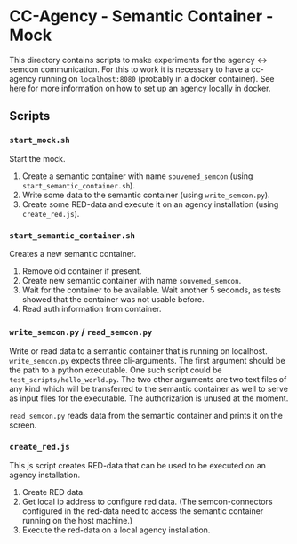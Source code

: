 # CC-Agency - Semantic Container - Mock

This directory contains scripts to make experiments for the agency <-> semcon communication.
For this to work it is necessary to have a cc-agency running on `localhost:8080` (probably in a docker container).
See [here](https://github.com/curious-containers/curious-containers/tree/master/cc-agency/docker/compose) for more
information on how to set up an agency locally in docker.

## Scripts
### `start_mock.sh`
Start the mock.
1. Create a semantic container with name `souvemed_semcon` (using `start_semantic_container.sh`).
2. Write some data to the semantic container (using `write_semcon.py`).
3. Create some RED-data and execute it on an agency installation (using `create_red.js`).

### `start_semantic_container.sh`
Creates a new semantic container.
1. Remove old container if present.
2. Create new semantic container with name `souvemed_semcon`.
3. Wait for the container to be available. Wait another 5 seconds, as tests showed that
the container was not usable before.
4. Read auth information from container.

### `write_semcon.py` / `read_semcon.py`
Write or read data to a semantic container that is running on localhost.
`write_semcon.py` expects three cli-arguments. The first argument should be the path to a python executable.
One such script could be `test_scripts/hello_world.py`.
The two other arguments are two text files of any kind which will be transferred to the semantic container as well
to serve as input files for the executable. The authorization is unused at the moment.

`read_semcon.py` reads data from the semantic container and prints it on the screen.

### `create_red.js`
This js script creates RED-data that can be used to be executed on an agency installation.
1. Create RED data.
2. Get local ip address to configure red data. (The semcon-connectors configured in the
   red-data need to access the semantic container running on the host machine.)
3. Execute the red-data on a local agency installation.
